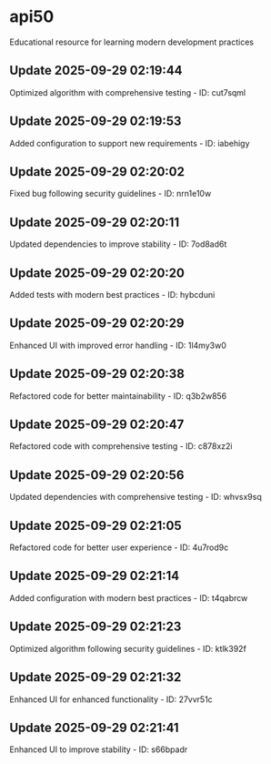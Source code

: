 # api50
Educational resource for learning modern development practices

## Update 2025-09-29 02:19:44
Optimized algorithm with comprehensive testing - ID: cut7sqml


## Update 2025-09-29 02:19:53
Added configuration to support new requirements - ID: iabehigy


## Update 2025-09-29 02:20:02
Fixed bug following security guidelines - ID: nrn1e10w


## Update 2025-09-29 02:20:11
Updated dependencies to improve stability - ID: 7od8ad6t


## Update 2025-09-29 02:20:20
Added tests with modern best practices - ID: hybcduni


## Update 2025-09-29 02:20:29
Enhanced UI with improved error handling - ID: 1l4my3w0


## Update 2025-09-29 02:20:38
Refactored code for better maintainability - ID: q3b2w856


## Update 2025-09-29 02:20:47
Refactored code with comprehensive testing - ID: c878xz2i


## Update 2025-09-29 02:20:56
Updated dependencies with comprehensive testing - ID: whvsx9sq


## Update 2025-09-29 02:21:05
Refactored code for better user experience - ID: 4u7rod9c


## Update 2025-09-29 02:21:14
Added configuration with modern best practices - ID: t4qabrcw


## Update 2025-09-29 02:21:23
Optimized algorithm following security guidelines - ID: ktlk392f


## Update 2025-09-29 02:21:32
Enhanced UI for enhanced functionality - ID: 27vvr51c


## Update 2025-09-29 02:21:41
Enhanced UI to improve stability - ID: s66bpadr

